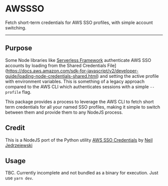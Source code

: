 # AWSSSO

Fetch short-term credentials for AWS SSO profiles, with simple account switching.

---

## Purpose

Some Node libraries like [Serverless Framework](https://www.serverless.com/) authenticate AWS SSO
accounts by loading from the Shared Credentials
File](https://docs.aws.amazon.com/sdk-for-javascript/v2/developer-guide/loading-node-credentials-shared.html)
and setting the active profile with environment variables. This is something of a legacy approach
compared to the AWS CLI which authenticates sessions with a simple `--profile` flag.

This package provides a process to leverage the AWS CLI to fetch short term credentials for all your
named SSO profiles, making it simple to switch between them and provide them to any NodeJS process.

## Credit

This is a NodeJS port of the Python utility [AWS SSO
Credentials](https://github.com/NeilJed/aws-sso-credentials) by [Neil
Jedrzejewski](https://github.com/NeilJed)

## Usage

TBC. Currently incomplete and not bundled as a binary for execution. Just use `yarn dev`.
